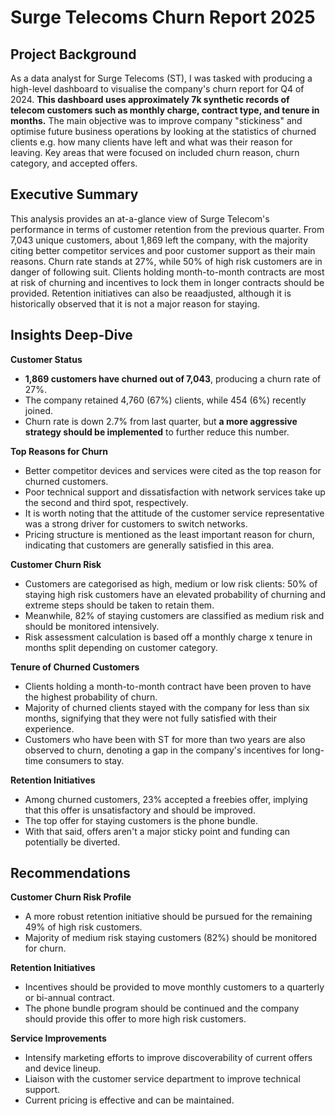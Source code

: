 # Surge Telecoms Churn Report 2025

## Project Background
As a data analyst for Surge Telecoms (ST), I was tasked with producing a high-level dashboard to visualise the company's churn report for Q4 of 2024. **This dashboard uses approximately 7k synthetic records of telecom customers such as monthly charge, contract type, and tenure in months.** The main objective was to improve company "stickiness" and optimise future business operations by looking at the statistics of churned clients e.g. how many clients have left and what was their reason for leaving. Key areas that were focused on included churn reason, churn category, and accepted offers.

## Executive Summary
This analysis provides an at-a-glance view of Surge Telecom's performance in terms of customer retention from the previous quarter. From 7,043 unique customers, about 1,869 left the company, with the majority citing better competitor services and poor customer support as their main reasons. Churn rate stands at 27%, while 50% of high risk customers are in danger of following suit. Clients holding month-to-month contracts are most at risk of churning and incentives to lock them in longer contracts should be provided. Retention initiatives can also be reaadjusted, although it is historically observed that it is not a major reason for staying. 

## Insights Deep-Dive
**Customer Status**
- **1,869 customers have churned out of 7,043**, producing a churn rate of 27%.
- The company retained 4,760 (67%) clients, while 454 (6%) recently joined.
- Churn rate is down 2.7% from last quarter, but **a more aggressive strategy should be implemented** to further reduce this number.

**Top Reasons for Churn**
- Better competitor devices and services were cited as the top reason for churned customers.
- Poor technical support and dissatisfaction with network services take up the second and third spot, respectively.
- It is worth noting that the attitude of the customer service representative was a strong driver for customers to switch networks.
- Pricing structure is mentioned as the least important reason for churn, indicating that customers are generally satisfied in this area.

**Customer Churn Risk**
- Customers are categorised as high, medium or low risk clients: 50% of staying high risk customers have an elevated probability of churning and extreme steps should be taken to retain them.
- Meanwhile, 82% of staying customers are classified as medium risk and should be monitored intensively.
- Risk assessment calculation is based off a monthly charge x tenure in months split depending on customer category.

**Tenure of Churned Customers**
- Clients holding a month-to-month contract have been proven to have the highest probability of churn.
- Majority of churned clients stayed with the company for less than six months, signifying that they were not fully satisfied with their experience.
- Customers who have been with ST for more than two years are also observed to churn, denoting a gap in the company's incentives for long-time consumers to stay.

**Retention Initiatives**
- Among churned customers, 23% accepted a freebies offer, implying that this offer is unsatisfactory and should be improved.
- The top offer for staying customers is the phone bundle.
- With that said, offers aren't a major sticky point and funding can potentially be diverted.

## Recommendations
**Customer Churn Risk Profile**
- A more robust retention initiative should be pursued for the remaining 49% of high risk customers.
- Majority of medium risk staying customers (82%) should be monitored for churn.

**Retention Initiatives**
- Incentives should be provided to move monthly customers to a quarterly or bi-annual contract.
- The phone bundle program should be continued and the company should provide this offer to more high risk customers. 

**Service Improvements**
-  Intensify marketing efforts to improve discoverability of current offers and device lineup.
-  Liaison with the customer service department to improve technical support.
-  Current pricing is effective and can be maintained.




